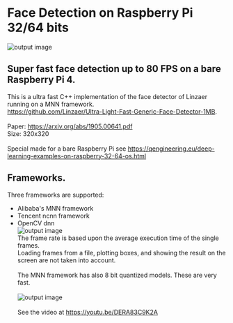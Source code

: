 # Face Detection on Raspberry Pi 32/64 bits
![output image]( https://qengineering.eu/images/Walk.jpg )

## Super fast face detection up to 80 FPS on a bare Raspberry Pi 4.
This is a ultra fast C++ implementation of the face detector of Linzaer running on a MNN framework.<br/> 
https://github.com/Linzaer/Ultra-Light-Fast-Generic-Face-Detector-1MB. <br/><br/>
Paper: https://arxiv.org/abs/1905.00641.pdf <br/>
Size: 320x320 <br/><br/>
Special made for a bare Raspberry Pi see https://qengineering.eu/deep-learning-examples-on-raspberry-32-64-os.html <br/>
## Frameworks.
Three frameworks are supported:<br/>
- Alibaba's MNN framework <br/>
- Tencent ncnn framework <br/>
- OpenCV dnn <br/>
![output image]( https://qengineering.eu/images/UltraFaceCompare.png ) <br/>
The frame rate is based upon the average execution time of the single frames. <br/>
Loading frames from a file, plotting boxes, and showing the result on the screen are not taken into account. <br/><br/>
The MNN framework has also 8 bit quantized models. These are very fast. <br/><br/>
![output image]( https://qengineering.eu/images/UltraFaceMNNCompare.png ) <br/><br/>
See the video at https://youtu.be/DERA83C9K2A
